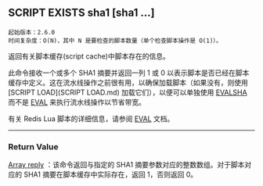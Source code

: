 ## SCRIPT EXISTS sha1 [sha1 ...]

    起始版本：2.6.0
    时间复杂度：O(N)，其中 N 是要检查的脚本数量（单个检查脚本操作是 O(1)）。

返回有关脚本缓存(script cache)中脚本存在的信息。

此命令接收一个或多个 SHA1 摘要并返回一列 1 或 0 以表示脚本是否已经在脚本缓存中定义。这在流水线操作之前很有用，以确保加载脚本（如果没有，则使用[SCRIPT LOAD](SCRIPT LOAD.md) 加载它们），以便可以单独使用 [EVALSHA](EVALSHA.md) 而不是 [EVAL](EVAL.md) 来执行流水线操作以节省带宽。

有关 Redis Lua 脚本的详细信息，请参阅 [EVAL](EVAL.md) 文档。

---

### Return Value

[Array reply](../topics/protocol.md#resp-arrays) ：该命令返回与指定的 SHA1 摘要参数对应的整数数组。对于脚本对应的 SHA1 摘要在脚本缓存中实际存在，返回 1，否则返回 0。